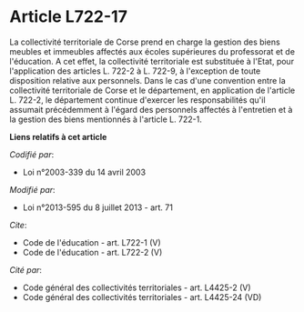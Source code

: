 # Article L722-17

La collectivité territoriale de Corse prend en charge la gestion des biens meubles et immeubles affectés aux écoles
supérieures du professorat et de l'éducation. A cet effet, la collectivité territoriale est substituée à l'Etat, pour
l'application des articles L. 722-2 à L. 722-9, à l'exception de toute disposition relative aux personnels. Dans le cas d'une
convention entre la collectivité territoriale de Corse et le département, en application de l'article L. 722-2, le
département continue d'exercer les responsabilités qu'il assumait précédemment à l'égard des personnels affectés à
l'entretien et à la gestion des biens mentionnés à l'article L. 722-1.

**Liens relatifs à cet article**

_Codifié par_:

  - Loi n°2003-339 du 14 avril 2003

_Modifié par_:

  - Loi n°2013-595 du 8 juillet 2013 - art. 71

_Cite_:

  - Code de l'éducation - art. L722-1 (V)
  - Code de l'éducation - art. L722-2 (V)

_Cité par_:

  - Code général des collectivités territoriales - art. L4425-2 (V)
  - Code général des collectivités territoriales - art. L4425-24 (VD)
